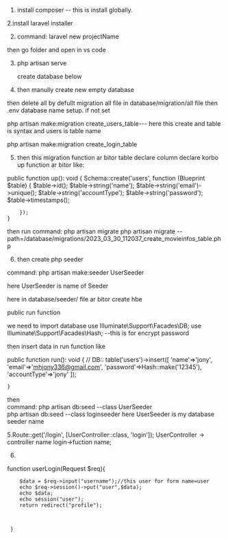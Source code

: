 1. install composer -- this is install globally.

2.install laravel installer

2. command: laravel new projectName

then go folder and open in vs code


3. php artisan serve 




    create database below



4. then manully create new empty database

then delete all by defullt migration all file in database/migration/all file
then .env database name setup. if not set

 php artisan make:migration create_users_table--- here this create and table is syntax and users is table name

php artisan make:migration create_login_table

 5. then this migration function ar bitor table declare column declare korbo
up function ar bitor like:

 public function up(): void
    {
        Schema::create('users', function (Blueprint $table) {
            $table->id();
            $table->string('name');
            $table->string('email')->unique();
            $table->string('accountType');
            $table->string('password');
            $table->timestamps();

           
        });
    }


then run command: php artisan migrate
php artisan migrate --path=/database/migrations/2023_03_30_112037_create_movieinfos_table.php

6. then create php seeder 


command: php artisan make:seeder  UserSeeder

here UserSeeder is name of Seeder

here in database/seeder/ file ar bitor create hbe

public run function

we need to import database 
use Illuminate\Support\Facades\DB;
use Illuminate\Support\Facades\Hash;  --this is for encrypt password


then insert data in run function like

  public function run(): void
    {
        //
        DB:: table('users')->insert([
            'name'=>'jony',
            'email'=>'mhjony336@gmail.com',
            'password'=>Hash::make('12345'),
            'accountType'=>'jony'
        ]);


    }


then   
command: php artisan db:seed --class UserSeeder   
php artisan db:seed --class loginseeder
here UserSeeder is my database seeder name


5.Route::get('/login', [UserController::class, 'login']);
UserController -> controller name
login->fuction name;

6.
function userLogin(Request $req){
    
        $data = $req->input("username");//this user for form name=user
        echo $req->session()->put("user",$data);
        echo $data;
        echo session("user");
        return redirect("profile");



     }
   